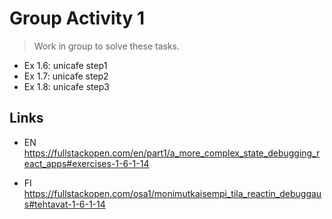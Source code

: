 
# Group Activity 1

> Work in group to solve these tasks. 

- Ex 1.6: unicafe step1
- Ex 1.7: unicafe step2
- Ex 1.8: unicafe step3


## Links

- EN
https://fullstackopen.com/en/part1/a_more_complex_state_debugging_react_apps#exercises-1-6-1-14

- FI
https://fullstackopen.com/osa1/monimutkaisempi_tila_reactin_debuggaus#tehtavat-1-6-1-14
